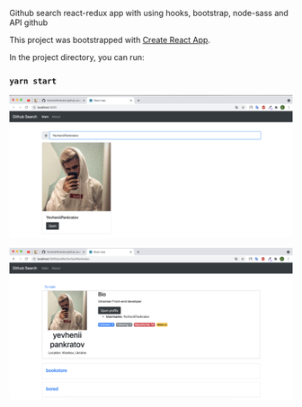 Github search react-redux app with using hooks, bootstrap, node-sass and API github

This project was bootstrapped with [Create React App](https://github.com/facebook/create-react-app).

In the project directory, you can run:

### `yarn start`

![Screenshot](screenshot.png)

![Screenshot](screenshot2.png)
